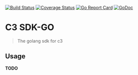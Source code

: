[![Build Status](https://travis-ci.org/c3systems/sdk-go.svg?branch=master)](https://travis-ci.org/c3systems/sdk-go) [![Coverage Status](https://coveralls.io/repos/github/c3systems/sdk-go/badge.svg?branch=master)](https://coveralls.io/github/c3systems/sdk-go?branch=master) [![Go Report Card](https://goreportcard.com/badge/github.com/c3systems/sdk-go)](https://goreportcard.com/report/github.com/c3systems/sdk-go) [![GoDoc](https://godoc.org/github.com/c3systems/sdk-go?status.svg)](https://godoc.org/github.com/c3systems/sdk-go)

# C3 SDK-GO

> The golang sdk for c3

## Usage
**TODO**

